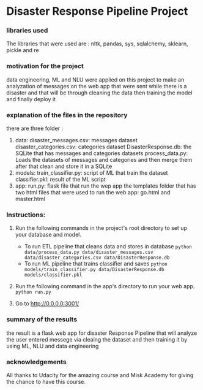# Disaster Response Pipeline Project
### libraries used
The libraries that were used are :
nltk, pandas, sys, sqlalchemy, sklearn, pickle and re 

### motivation for the project
data engineering, ML  and NLU were applied on this project to make an analyzation of messages on the web app that were sent while there is a disaster and that will be through cleaning the data then training the model and finally deploy it

### explanation of the files in the repository 
there are three folder :
1) data:
disaster_messages.csv:
messages dataset
disaster_categories.csv:
categories dataset
DisasterResponse.db:
the SQLite that has messages and categories datasets
process_data.py:
Loads the datasets of messages and categories and then merge them after that clean and store it in a SQLite
2) models:
train_classifier.py: 
script of ML that train the dataset
classifier.pkl: 
result of the ML script
3) app:
run.py:
flask file that run the wep app
the templates folder that has two html files that were used to run the web app: go.html and master.html

### Instructions:
1. Run the following commands in the project's root directory to set up your database and model.

    - To run ETL pipeline that cleans data and stores in database
        `python data/process_data.py data/disaster_messages.csv data/disaster_categories.csv data/DisasterResponse.db`
    - To run ML pipeline that trains classifier and saves
        `python models/train_classifier.py data/DisasterResponse.db models/classifier.pkl`

2. Run the following command in the app's directory to run your web app.
    `python run.py`

3. Go to http://0.0.0.0:3001/

### summary of the results
the result is a flask web app for disaster Response Pipeline that will analyze the user entered messege via cleaing the dataset and then training it by using ML, NLU and data engineering 

### acknowledgements
All thanks to Udacity for the amazing course and Misk Academy for giving the chance to have this course.


